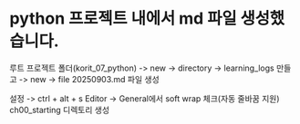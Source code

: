 # python 프로젝트 내에서 md 파일 생성했습니다.

루트 프로젝트 폴더(korit_07_python) -> new -> directory -> learning_logs 만들고 -> new -> file 20250903.md 파일 생성

설정 -> ctrl + alt + s
Editor -> General에서 soft wrap 체크(자동 줄바꿈 지원)
ch00_starting 디렉토리 생성